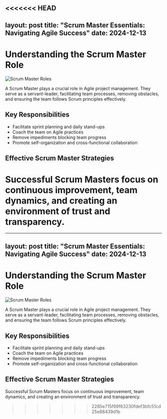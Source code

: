 <<<<<<< HEAD
---
layout: post
title: "Scrum Master Essentials: Navigating Agile Success"
date: 2024-12-13
---

# Understanding the Scrum Master Role

![Scrum Master Roles](/assets/images/scrum-master-roles.svg)

A Scrum Master plays a crucial role in Agile project management. They serve as a servant-leader, facilitating team processes, removing obstacles, and ensuring the team follows Scrum principles effectively.

## Key Responsibilities
- Facilitate sprint planning and daily stand-ups
- Coach the team on Agile practices
- Remove impediments blocking team progress
- Promote self-organization and cross-functional collaboration

## Effective Scrum Master Strategies
Successful Scrum Masters focus on continuous improvement, team dynamics, and creating an environment of trust and transparency.
=======
---
layout: post
title: "Scrum Master Essentials: Navigating Agile Success"
date: 2024-12-13
---

# Understanding the Scrum Master Role

![Scrum Master Roles](/assets/images/scrum-master-roles.svg)

A Scrum Master plays a crucial role in Agile project management. They serve as a servant-leader, facilitating team processes, removing obstacles, and ensuring the team follows Scrum principles effectively.

## Key Responsibilities
- Facilitate sprint planning and daily stand-ups
- Coach the team on Agile practices
- Remove impediments blocking team progress
- Promote self-organization and cross-functional collaboration

## Effective Scrum Master Strategies
Successful Scrum Masters focus on continuous improvement, team dynamics, and creating an environment of trust and transparency.
>>>>>>> 2285e715f99f63230fdef3bfc51cd25e88439d1b
